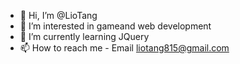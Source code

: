 - 👋 Hi, I’m @LioTang
- 👀 I’m interested in gameand web development
- 🌱 I’m currently learning JQuery
- 📫 How to reach me - Email liotang815@gmail.com

<!---
LioTang/LioTang is a ✨ special ✨ repository because its `README.md` (this file) appears on your GitHub profile.
You can click the Preview link to take a look at your changes.
--->
